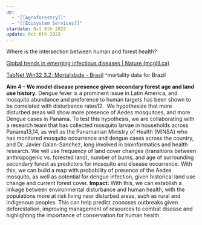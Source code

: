 ```yaml
---
up:
  - "[[Agroforestry]]"
  - "[[Ecosystem Services]]"
stardate: Oct 6th 2023
update: Oct 6th 2023
---
```

Where is the intersection between human and forest health?

[Global trends in emerging infectious diseases | Nature (mcgill.ca)](https://www-nature-com.proxy3.library.mcgill.ca/articles/nature06536)

[TabNet Win32 3.2: Mortalidade - Brasil](http://tabnet.datasus.gov.br/cgi/deftohtm.exe?sim/cnv/obt10br.def)
^mortality data for Brazil


**Aim 4 – We model disease presence given secondary forest age and land use history.** Dengue fever is a prominent issue in Latin America, and mosquito abundance and preference to human targets has been shown to be correlated with disturbance rates12.  We hypothesize that more disturbed areas will show more presence of Aedes mosquitoes, and more Dengue cases in Panama. To test this hypothesis, we are collaborating with a research team that has collected mosquito larvae in households across Panama13,14, as well as the Panamanian Ministry of Health (MINSA) who has monitored mosquito occurrence and dengue cases across the country, and Dr. Javier Galan-Sanchez, long involved in bioinformatics and health research. We will use frequency of land cover changes (transitions between anthropogenic vs. forested land), number of burns, and age of surrounding secondary forest as predictors for mosquito and disease occurrence. With this, we can build a map with probability of presence of the Aedes mosquito, as well as potential for dengue infection, given historical land use change and current forest cover. **Impact:** With this, we can establish a linkage between environmental disturbance and human health, with the populations more at risk living near disturbed areas, such as rural and indigenous peoples. This can help predict zoonoses outbreaks given deforestation, improving management of resources to combat disease and highlighting the importance of conservation for human health.
